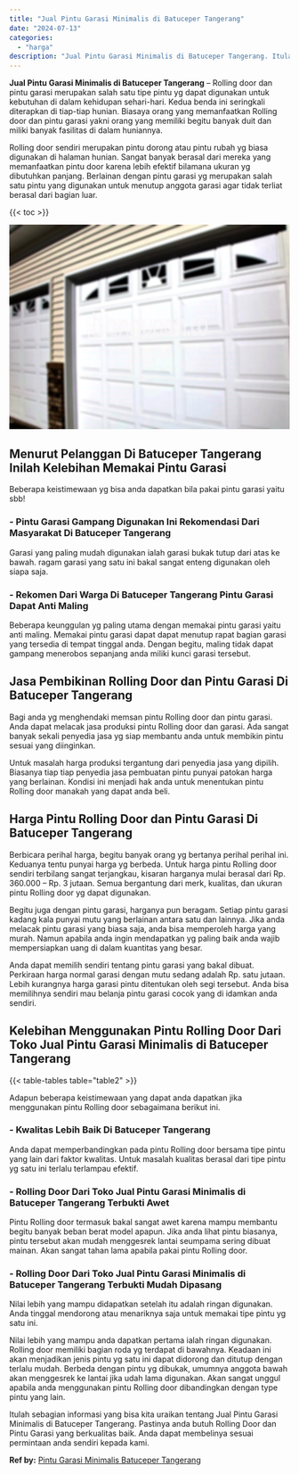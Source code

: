 ```yaml
---
title: "Jual Pintu Garasi Minimalis di Batuceper Tangerang"
date: "2024-07-13"
categories: 
  - "harga"
description: "Jual Pintu Garasi Minimalis di Batuceper Tangerang. Itulah sebagian informasi yang bisa kita uraikan tentang Jual Pintu Garasi Minimalis di Batuceper Tangera..."
---
```


**Jual Pintu Garasi Minimalis di Batuceper Tangerang** – Rolling door dan pintu garasi merupakan salah satu tipe pintu yg dapat digunakan untuk kebutuhan di dalam kehidupan sehari-hari. Kedua benda ini seringkali diterapkan di tiap-tiap hunian. Biasaya orang yang memanfaatkan Rolling door dan pintu garasi yakni orang yang memiliki begitu banyak duit dan miliki banyak fasilitas di dalam huniannya.

Rolling door sendiri merupakan pintu dorong atau pintu rubah yg biasa digunakan di halaman hunian. Sangat banyak berasal dari mereka yang memanfaatkan pintu door karena lebih efektif bilamana ukuran yg dibutuhkan panjang. Berlainan dengan pintu garasi yg merupakan salah satu pintu yang digunakan untuk menutup anggota garasi agar tidak terliat berasal dari bagian luar.

{{< toc >}}

![Jual Pintu Garasi Minimalis di Batuceper Tangerang](/images/pintu-garasi-42.png)

## Menurut Pelanggan Di Batuceper Tangerang Inilah Kelebihan Memakai Pintu Garasi

Beberapa keistimewaan yg bisa anda dapatkan bila pakai pintu garasi yaitu sbb!

### \- Pintu Garasi Gampang Digunakan Ini Rekomendasi Dari Masyarakat Di Batuceper Tangerang

Garasi yang paling mudah digunakan ialah garasi bukak tutup dari atas ke bawah. ragam garasi yang satu ini bakal sangat enteng digunakan oleh siapa saja.

### \- Rekomen Dari Warga Di Batuceper Tangerang Pintu Garasi Dapat Anti Maling

Beberapa keunggulan yg paling utama dengan memakai pintu garasi yaitu anti maling. Memakai pintu garasi dapat dapat menutup rapat bagian garasi yang tersedia di tempat tinggal anda. Dengan begitu, maling tidak dapat gampang menerobos sepanjang anda miliki kunci garasi tersebut.

## Jasa Pembikinan Rolling Door dan Pintu Garasi Di Batuceper Tangerang

Bagi anda yg menghendaki memsan pintu Rolling door dan pintu garasi. Anda dapat melacak jasa produksi pintu Rolling door dan garasi. Ada sangat banyak sekali penyedia jasa yg siap membantu anda untuk membikin pintu sesuai yang diinginkan.

Untuk masalah harga produksi tergantung dari penyedia jasa yang dipilih. Biasanya tiap tiap penyedia jasa pembuatan pintu punyai patokan harga yang berlainan. Kondisi ini menjadi hak anda untuk menentukan pintu Rolling door manakah yang dapat anda beli.

## Harga Pintu Rolling Door dan Pintu Garasi Di Batuceper Tangerang

Berbicara perihal harga, begitu banyak orang yg bertanya perihal perihal ini. Keduanya tentu punyai harga yg berbeda. Untuk harga pintu Rolling door sendiri terbilang sangat terjangkau, kisaran harganya mulai berasal dari Rp. 360.000 – Rp. 3 jutaan. Semua bergantung dari merk, kualitas, dan ukuran pintu Rolling door yg dapat digunakan.

Begitu juga dengan pintu garasi, harganya pun beragam. Setiap pintu garasi kadang kala punyai mutu yang berlainan antara satu dan lainnya. Jika anda melacak pintu garasi yang biasa saja, anda bisa memperoleh harga yang murah. Namun apabila anda ingin mendapatkan yg paling baik anda wajib mempersiapkan uang di dalam kuantitas yang besar.

Anda dapat memilih sendiri tentang pintu garasi yang bakal dibuat. Perkiraan harga normal garasi dengan mutu sedang adalah Rp. satu jutaan. Lebih kurangnya harga garasi pintu ditentukan oleh segi tersebut. Anda bisa memilihnya sendiri mau belanja pintu garasi cocok yang di idamkan anda sendiri.

## Kelebihan Menggunakan Pintu Rolling Door Dari Toko Jual Pintu Garasi Minimalis di Batuceper Tangerang

{{< table-tables table="table2" >}}

Adapun beberapa keistimewaan yang dapat anda dapatkan jika menggunakan pintu Rolling door sebagaimana berikut ini.

### \- Kwalitas Lebih Baik Di Batuceper Tangerang

Anda dapat memperbandingkan pada pintu Rolling door bersama tipe pintu yang lain dari faktor kwalitas. Untuk masalah kualitas berasal dari tipe pintu yg satu ini terlalu terlampau efektif.

### \- Rolling Door Dari Toko Jual Pintu Garasi Minimalis di Batuceper Tangerang Terbukti Awet

Pintu Rolling door termasuk bakal sangat awet karena mampu membantu begitu banyak beban berat model apapun. Jika anda lihat pintu biasanya, pintu tersebut akan mudah menggesrek lantai seumpama sering dibuat mainan. Akan sangat tahan lama apabila pakai pintu Rolling door.

### \- Rolling Door Dari Toko Jual Pintu Garasi Minimalis di Batuceper Tangerang Terbukti Mudah Dipasang

Nilai lebih yang mampu didapatkan setelah itu adalah ringan digunakan. Anda tinggal mendorong atau menariknya saja untuk memakai tipe pintu yg satu ini.

Nilai lebih yang mampu anda dapatkan pertama ialah ringan digunakan. Rolling door memiliki bagian roda yg terdapat di bawahnya. Keadaan ini akan menjadikan jenis pintu yg satu ini dapat didorong dan ditutup dengan terlalu mudah. Berbeda dengan pintu yg dibukak, umumnya anggota bawah akan menggesrek ke lantai jika udah lama digunakan. Akan sangat unggul apabila anda menggunakan pintu Rolling door dibandingkan dengan type pintu yang lain.

Itulah sebagian informasi yang bisa kita uraikan tentang Jual Pintu Garasi Minimalis di Batuceper Tangerang. Pastinya anda butuh Rolling Door dan Pintu Garasi yang berkualitas baik. Anda dapat membelinya sesuai permintaan anda sendiri kepada kami.

**Ref by:** [Pintu Garasi Minimalis Batuceper Tangerang](https://id.wikipedia.org/wiki/Pintu)
